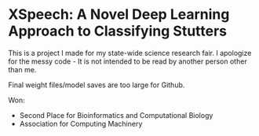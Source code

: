 # XSpeech: A Novel Deep Learning Approach to Classifying Stutters

This is a project I made for my state-wide science research fair. I apologize for the messy code - It is not intended to be read by another person other than me.

Final weight files/model saves are too large for Github.

Won:
- Second Place for Bioinformatics and Computational Biology
- Association for Computing Machinery
